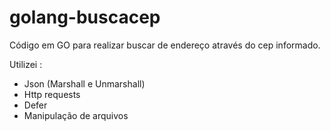 # golang-buscacep
Código em GO para realizar buscar de endereço através do cep informado.

Utilizei :
* Json (Marshall e Unmarshall)
* Http requests
* Defer
* Manipulação de arquivos